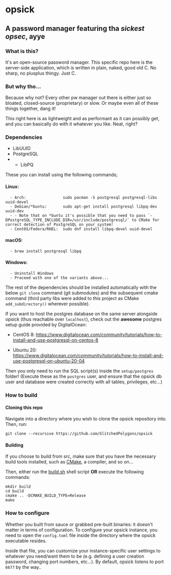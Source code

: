 # opsick
## A password manager featuring tha _sickest opsec_, ayye

### What is this?
It's an open-source password manager. This specific repo here is the server-side application, which is written in plain, naked, good old C. No sharp, no plusplus thingy. Just C.

### But why tho...
Because why not? Every other pw manager out there is either just so bloated, closed-source (proprietary) or slow. Or maybe even all of these things together, dang it!

This right here is as lightweight and as performant as it can possibly get, and you can basically do with it whatever you like. Neat, right?

### Dependencies
* LibUUID
* PostgreSQL
* * LibPQ

These you can install using the following commands;

#### Linux:
      - Arch:                sudo pacman -S postgresql postgresql-libs uuid-devel
      - Debian/*buntu:       sudo apt-get install postgresql libpq-dev uuid-dev
      - - Note that on *buntu it's possible that you need to pass `-DPostgreSQL_TYPE_INCLUDE_DIR=/usr/include/postgresql/` to CMake for correct detection of PostgreSQL on your system!
      - CentOS/Fedora/RHEL:  sudo dnf install libpq-devel uuid-devel
#### macOS:
      - brew install postgresql libpq
#### Windows:
      - Uninstall Windows
      - Proceed with one of the variants above...
      
The rest of the dependencies should be installed automatically with the below `git clone` command (git submodules) and the subsequent cmake command (third party libs were added to this project as CMake `add_subdirectory()` wherever possible).

If you want to host the postgres database on the same server alongside opsick (thus reachable over `localhost`), check out the **awesome** postgres setup guide provided by DigitalOcean:

- CentOS 8: 
https://www.digitalocean.com/community/tutorials/how-to-install-and-use-postgresql-on-centos-8

- Ubuntu 20:   
https://www.digitalocean.com/community/tutorials/how-to-install-and-use-postgresql-on-ubuntu-20-04

Then you only need to run the SQL script(s) inside the `setup/postgres` folder! 
(Execute these as the `postgres` user, and ensure that the opsick db user and database were created correctly with all tables, privileges, etc...)

### How to build

#### Cloning this repo

Navigate into a directory where you wish to clone the opsick repository into. Then, run:

`git clone --recursive https://github.com/GlitchedPolygons/opsick`

#### Building

If you choose to build from src, make sure that you have the necessary build tools installed, such as [CMake](https://cmake.org), a compiler, and so on...

Then, either run the [build.sh](https://github.com/GlitchedPolygons/opsick/blob/master/build.sh) shell script **OR** execute the following commands:

```
mkdir build
cd build
cmake .. -DCMAKE_BUILD_TYPE=Release
make
```

### How to configure

Whether you built from sauce or grabbed pre-built binaries: it doesn't matter in terms of configuration. To configure your opsick instance, you need to open the `config.toml` file inside the directory where the opsick executable resides.

Inside that file, you can customize your instance-specific user settings to whatever you need/want them to be (e.g. defining a user creation password, changing port numbers, etc...).
By default, opsick listens to port `6677` by the way..
